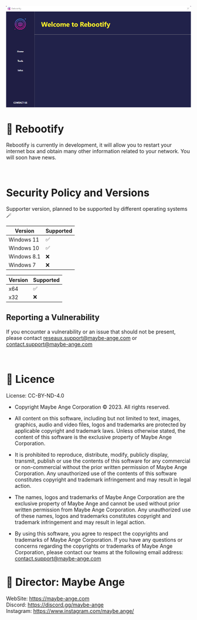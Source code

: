 <img src="https://github.com/MaybeAnge/Images/blob/main/Rebootify.png" alt="Rebootify-Maybe-Ange" title="Rebootify Maybe Ange">

<br>

# 🥇 Rebootify

Rebootify is currently in development, it will allow you to restart your internet box and obtain many other information related to your network.
You will soon have news.

<br>

# Security Policy and Versions

Supporter version, planned to be supported by different operating systems 🪄

| Version | Supported          |
| ------- | ------------------ |
| Windows 11   | :white_check_mark: |
| Windows 10   | :white_check_mark: |
| Windows 8.1   | :x: |
| Windows 7   | :x: |

| Version | Supported          |
| ------- | ------------------ |
| x64   | :white_check_mark: |
| x32   | :x: |

## Reporting a Vulnerability

If you encounter a vulnerability or an issue that should not be present, please contact reseaux.support@maybe-ange.com or contact.support@maybe-ange.com

<br>

# 🧵 Licence

License: CC-BY-ND-4.0

*   Copyright Maybe Ange Corporation © 2023. All rights reserved.

*   All content on this software, including but not limited to text, images, graphics, audio and video files,
    logos and trademarks are protected by applicable copyright and trademark laws.
    Unless otherwise stated, the content of this software is the exclusive property of Maybe Ange Corporation.

*   It is prohibited to reproduce, distribute, modify, publicly display, transmit, publish or use the contents of this software for any
    commercial or non-commercial without the prior written permission of Maybe Ange Corporation. Any unauthorized use of the contents of this
    software constitutes copyright and trademark infringement and may result in legal action.

*   The names, logos and trademarks of Maybe Ange Corporation are the exclusive property of Maybe Ange and cannot be
    used without prior written permission from Maybe Ange Corporation. Any unauthorized use of these names, logos and trademarks
    constitutes copyright and trademark infringement and may result in legal action.

*   By using this software, you agree to respect the copyrights and trademarks of Maybe Ange Corporation.
    If you have any questions or concerns regarding the copyrights or trademarks of Maybe Ange Corporation,
    please contact our teams at the following email address: contact.support@maybe-ange.com
     
# 👑 Director: Maybe Ange

WebSite: https://maybe-ange.com <br>
Discord: https://discord.gg/maybe-ange <br>
Instagram: https://www.instagram.com/maybe.ange/
